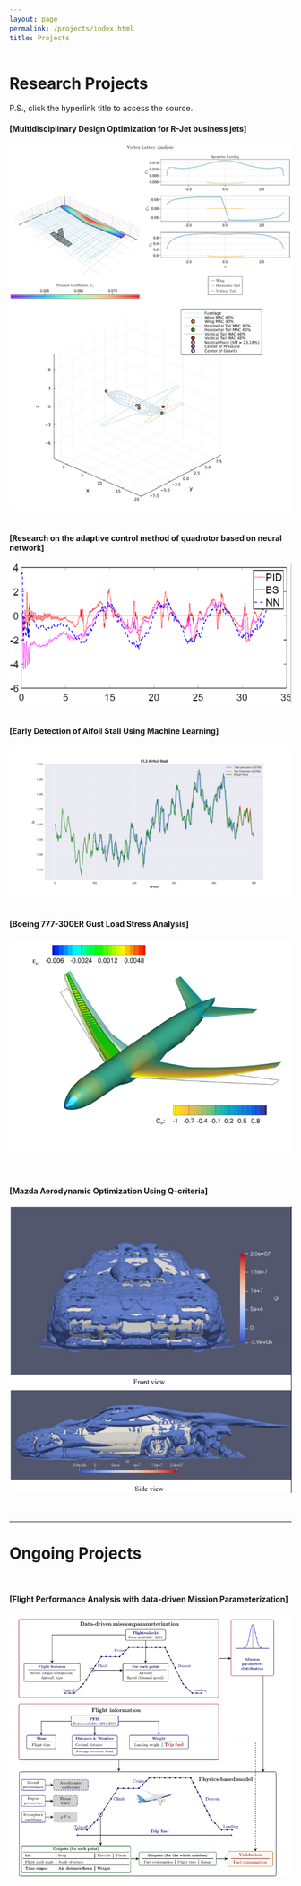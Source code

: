```yaml
---
layout: page
permalink: /projects/index.html
title: Projects
---
```


# Research Projects

P.S., click the hyperlink title to access the source.<br>

#### [Multidisciplinary Design Optimization for R-Jet business jets]

<center>
<img src="/images/rjet2.png">
<img src="/images/rjet1.png">
</center>
<br>

#### [Research on the adaptive control method of quadrotor based on neural network]

<center>
<img src="/images/bp1.png">
</center>
<br>

#### [Early Detection of Aifoil Stall Using Machine Learning]

<center>
<img src="/images/stall1.png">
</center>

<br>

#### [Boeing 777-300ER Gust Load Stress Analysis]

<center>
<img src="/images/777.png">
</center>
<br>

<br>

#### [Mazda Aerodynamic Optimization Using Q-criteria]

<center>
<img src="/images/CFD1.png">
</center>
<br>

<br>

---

# Ongoing Projects

<br>

#### [Flight Performance Analysis with data-driven Mission Parameterization]

<center>
<img src="/images/ongo1.png">
</center>
<br>

